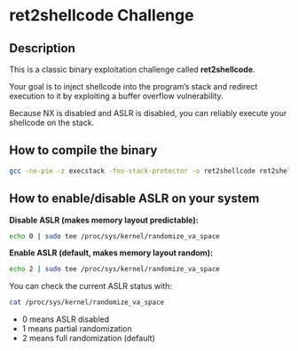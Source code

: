 # ret2shellcode Challenge

## Description

This is a classic binary exploitation challenge called **ret2shellcode**. 

Your goal is to inject shellcode into the program’s stack and redirect execution to it by exploiting a buffer overflow vulnerability.

Because NX is disabled and ASLR is disabled, you can reliably execute your shellcode on the stack.


## How to compile the binary

```bash
gcc -no-pie -z execstack -fno-stack-protector -o ret2shellcode ret2shellcode.c
```

## How to enable/disable ASLR on your system
**Disable ASLR (makes memory layout predictable):**
```bash
echo 0 | sudo tee /proc/sys/kernel/randomize_va_space
```

**Enable ASLR (default, makes memory layout random):**
```bash
echo 2 | sudo tee /proc/sys/kernel/randomize_va_space
```

You can check the current ASLR status with:
```bash
cat /proc/sys/kernel/randomize_va_space
```
- 0 means ASLR disabled
- 1 means partial randomization
- 2 means full randomization (default)